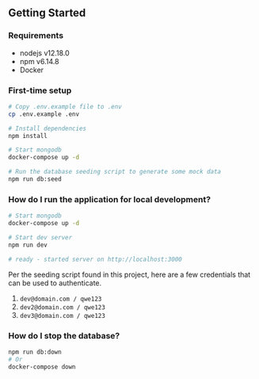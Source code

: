 ## Getting Started

### Requirements
* nodejs v12.18.0
* npm v6.14.8
* Docker

### First-time setup
```bash
# Copy .env.example file to .env
cp .env.example .env

# Install dependencies
npm install

# Start mongodb
docker-compose up -d

# Run the database seeding script to generate some mock data
npm run db:seed
```

### How do I run the application for local development?
```bash
# Start mongodb
docker-compose up -d

# Start dev server
npm run dev

# ready - started server on http://localhost:3000
```
Per the seeding script found in this project, here are a few credentials that can be used to authenticate.
1. `dev@domain.com / qwe123`
2. `dev2@domain.com / qwe123`
3. `dev3@domain.com / qwe123`

### How do I stop the database?
```bash
npm run db:down
# Or
docker-compose down
```
